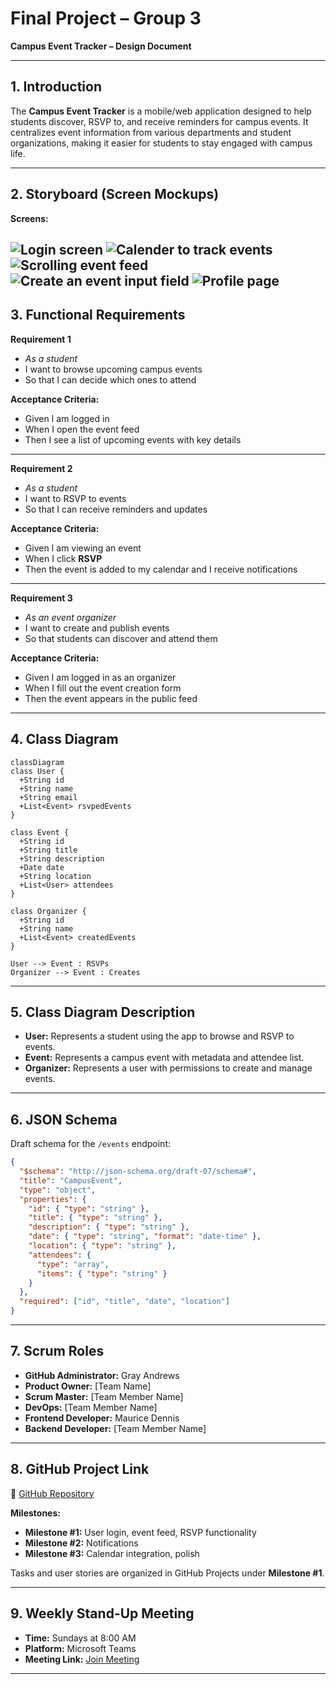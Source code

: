 # Final Project – Group 3

**Campus Event Tracker – Design Document**

---

## 1. Introduction

The **Campus Event Tracker** is a mobile/web application designed to help students discover, RSVP to, and receive reminders for campus events. It centralizes event information from various departments and student organizations, making it easier for students to stay engaged with campus life.

---

## 2. Storyboard (Screen Mockups)

**Screens:**

![Login screen](Images/StoryBoards/LoginSB.png)
![Calender to track events](Images/StoryBoards/MyEventsSB.png)
![Scrolling event feed](Images/StoryBoards/EventFeedSB.png)
![Create an event input field](Images/StoryBoards/CreateEventSB.png)
![Profile page](Images/StoryBoards/ProfileSB.png)
---

## 3. Functional Requirements

**Requirement 1**

* *As a student*
* I want to browse upcoming campus events
* So that I can decide which ones to attend

**Acceptance Criteria:**

* Given I am logged in
* When I open the event feed
* Then I see a list of upcoming events with key details

---

**Requirement 2**

* *As a student*
* I want to RSVP to events
* So that I can receive reminders and updates

**Acceptance Criteria:**

* Given I am viewing an event
* When I click **RSVP**
* Then the event is added to my calendar and I receive notifications

---

**Requirement 3**

* *As an event organizer*
* I want to create and publish events
* So that students can discover and attend them

**Acceptance Criteria:**

* Given I am logged in as an organizer
* When I fill out the event creation form
* Then the event appears in the public feed

---

## 4. Class Diagram

```mermaid
classDiagram
class User {
  +String id
  +String name
  +String email
  +List<Event> rsvpedEvents
}

class Event {
  +String id
  +String title
  +String description
  +Date date
  +String location
  +List<User> attendees
}

class Organizer {
  +String id
  +String name
  +List<Event> createdEvents
}

User --> Event : RSVPs
Organizer --> Event : Creates
```

---

## 5. Class Diagram Description

* **User:** Represents a student using the app to browse and RSVP to events.
* **Event:** Represents a campus event with metadata and attendee list.
* **Organizer:** Represents a user with permissions to create and manage events.

---

## 6. JSON Schema

Draft schema for the `/events` endpoint:

```json
{
  "$schema": "http://json-schema.org/draft-07/schema#",
  "title": "CampusEvent",
  "type": "object",
  "properties": {
    "id": { "type": "string" },
    "title": { "type": "string" },
    "description": { "type": "string" },
    "date": { "type": "string", "format": "date-time" },
    "location": { "type": "string" },
    "attendees": {
      "type": "array",
      "items": { "type": "string" }
    }
  },
  "required": ["id", "title", "date", "location"]
}
```

---

## 7. Scrum Roles

* **GitHub Administrator:** Gray Andrews
* **Product Owner:** \[Team Name]
* **Scrum Master:** \[Team Member Name]
* **DevOps:** \[Team Member Name]
* **Frontend Developer:** Maurice Dennis
* **Backend Developer:** \[Team Member Name]

---

## 8. GitHub Project Link

🔗 [GitHub Repository](https://github.com/AGray551)

**Milestones:**

* **Milestone #1:** User login, event feed, RSVP functionality
* **Milestone #2:** Notifications
* **Milestone #3:** Calendar integration, polish

Tasks and user stories are organized in GitHub Projects under **Milestone #1**.

---

## 9. Weekly Stand-Up Meeting

* **Time:** Sundays at 8:00 AM
* **Platform:** Microsoft Teams
* **Meeting Link:** [Join Meeting](https://teams.microsoft.com/meet/2591305635954?p=y6A2X4Zyvo2UQgz9q0)

---
